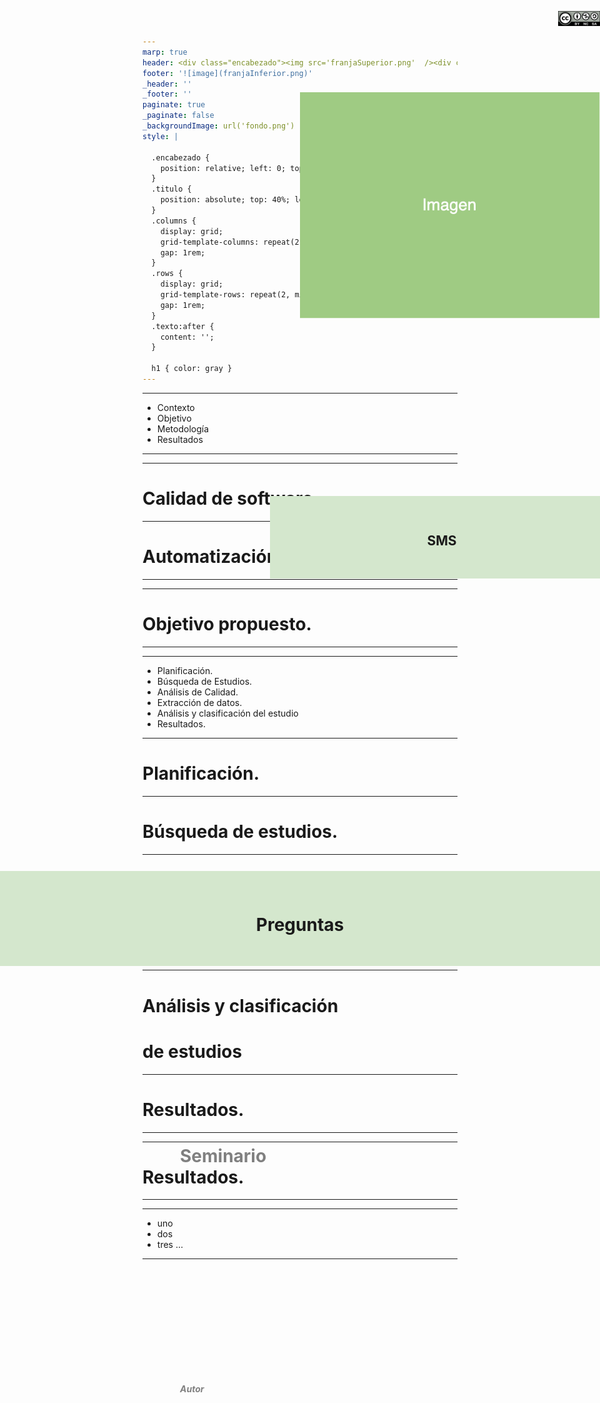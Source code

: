 ```yaml
---
marp: true
header: <div class="encabezado"><img src='franjaSuperior.png'  /><div class="titulo"><h1 class="texto"></h1></div></div>
footer: '![image](franjaInferior.png)' 
_header: '' 
_footer: '' 
paginate: true
_paginate: false
_backgroundImage: url('fondo.png')
style: |

  .encabezado {
    position: relative; left: 0; top:0;display: inline-block; text-align: center;
  }
  .titulo {
    position: absolute; top: 40%; left: 50%; transform: translate(0%, -50%); color: gray;
  }
  .columns {
    display: grid;
    grid-template-columns: repeat(2, minmax(0, 1fr));
    gap: 1rem;
  }
  .rows {
    display: grid;
    grid-template-rows: repeat(2, minmax(0, 1fr));
    gap: 1rem;
  }
  .texto:after {
    content: '';
  }
  
  h1 { color: gray }
---
```


<div style="position: absolute; left: 45%; top:20%; background-color: rgb(212, 231, 205); width: 550px; display:table-cell; text-align: center; padding: 30px 0;">
<b>
<h2>SMS</h2>
</b>
</div>

<div style="position: absolute; left: 30%; top:45%; width: 70%; text-align: left"><h1 style="color: gray">Seminario</h1></div>
<div style="position: absolute; left: 30%; top:55%; width: 70%; text-align: left"><h5 style="color: gray">Autor</h5></div>

<div style="position: absolute; left: 93%; top:10px; ">

![width:80](licencia.png)
</div>

---

<style scoped>
.texto:after {
    content: 'Contenido';
  }
</style>

- Contexto
- Objetivo
- Metodología
- Resultados

---

<div style="position: absolute; left: 0; top:35%; background-color: rgb(212, 231, 205); width: 100%; display:table-cell; text-align: center; padding: 30px 0;">
<b>
<h1>Contexto</h1>
</b>
</div>

---

<style scoped>
.texto:after {
    content: 'Contexto';
  }
</style>

# Calidad de software

---

<style scoped>
.texto:after {
    content: 'Contexto';
  }
</style>

# Automatización de pruebas

---

<div style="position: absolute; left: 0; top:35%; background-color: rgb(212, 231, 205); width: 100%; display:table-cell; text-align: center; padding: 30px 0;">
<b>
<h1>Objetivo</h1>
</b>
</div>

---


<style scoped>
.texto:after {
    content: 'Objetivo';
  }
</style>

# Objetivo propuesto.

---

<div style="position: absolute; left: 0; top:35%; background-color: rgb(212, 231, 205); width: 100%; display:table-cell; text-align: center; padding: 30px 0;">
<b>
<h1>Metodología</h1>
</b>
</div>

---

<style scoped>
.texto:after {
    content: 'Metodología';
  }
</style>

- Planificación.
- Búsqueda de Estudios.
- Análisis de Calidad.
- Extracción de datos.
- Análisis y clasificación del estudio  
- Resultados.


<div style="position: absolute; left: 50%; top:140px; ">

![](imagen.png)
</div>

---

<style scoped>
.texto:after {
    content: 'Metodología';
  }
</style>

# Planificación.


<div style="position: absolute; left: 50%; top:140px; ">

![](imagen.png)
</div>

---

<style scoped>
.texto:after {
    content: 'Metodología';
  }
</style>

# Búsqueda de estudios.


<div style="position: absolute; left: 50%; top:140px; ">

![](imagen.png)
</div>

---

<style scoped>
.texto:after {
    content: 'Metodología';
  }
</style>

# Análisis de calidad.


<div style="position: absolute; left: 50%; top:140px; ">

![](imagen.png)
</div>

---

<style scoped>
.texto:after {
    content: 'Metodología';
  }
</style>

# Extracción de datos.

<div style="position: absolute; left: 50%; top:140px; ">

![](imagen.png)
</div>

---

<style scoped>
.texto:after {
    content: 'Metodología';
  }
</style>

# Análisis y clasificación 
# de estudios

<div style="position: absolute; left: 50%; top:140px; ">

![](imagen.png)
</div>

---

<style scoped>
.texto:after {
    content: 'Metodología';
  }
</style>

# Resultados.

<div style="position: absolute; left: 50%; top:140px; ">

![](imagen.png)
</div>

---

<div style="position: absolute; left: 0; top:35%; background-color: rgb(212, 231, 205); width: 100%; display:table-cell; text-align: center; padding: 30px 0;">
<b>
<h1>Resultados</h1>
</b>
</div>

---

<style scoped>
.texto:after {
    content: 'Resultados';
  }
</style>

# Resultados.

<div style="position: absolute; left: 50%; top:140px; ">

![](imagen.png)
</div>

---


<div style="position: absolute; left: 0; top:35%; background-color: rgb(212, 231, 205); width: 100%; display:table-cell; text-align: center; padding: 30px 0;">
<b>
<h1>Preguntas</h1>
</b>
</div>

---

<style scoped>
.texto:after {
    content: 'Bibliografía';
  }
</style>

- uno
- dos
- tres ...

---

<!-- 
_header: ''
_footer: '' 
_paginate: false
_backgroundImage: url('gracias.png')
-->
